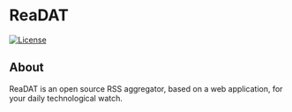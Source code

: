 # ReaDAT

[![License](https://img.shields.io/packagist/l/cakephp/app.svg?style=flat-square)](https://packagist.org/packages/cakephp/app)

## About

ReaDAT is an open source RSS aggregator, based on a web application, for your daily technological watch.
